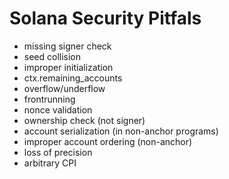 # Solana Security Pitfals

 - missing signer check
 - seed collision
 - improper initialization
 - ctx.remaining_accounts
 - overflow/underflow
 - frontrunning
 - nonce validation
 - ownership check (not signer)
 - account serialization (in non-anchor programs)
 - improper account ordering (non-anchor)
 - loss of precision
 - arbitrary CPI
